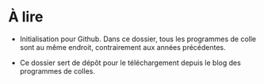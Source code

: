 # À lire

* Initialisation pour Github.
Dans ce dossier, tous les programmes de colle sont au même endroit, contrairement aux années précédentes.

* Ce dossier sert de dépôt pour le téléchargement depuis le blog des programmes de colles.
